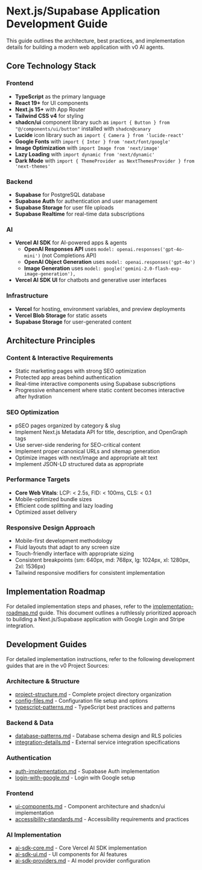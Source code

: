# Next.js/Supabase Application Development Guide

This guide outlines the architecture, best practices, and implementation details for building a modern web application with v0 AI agents.

## Core Technology Stack

### Frontend
- **TypeScript** as the primary language
- **React 19+** for UI components
- **Next.js 15+** with App Router
- **Tailwind CSS v4** for styling
- **shadcn/ui** component library such as `import { Button } from "@/components/ui/button"` installed with `shadcn@canary`
- **Lucide** icon library such as `import { Camera } from 'lucide-react'`
- **Google Fonts** with `import { Inter } from 'next/font/google'`
- **Image Optimization** with `import Image from 'next/image'`
- **Lazy Loading** with `import dynamic from 'next/dynamic'`
- **Dark Mode** with `import { ThemeProvider as NextThemesProvider } from 'next-themes'`

### Backend
- **Supabase** for PostgreSQL database
- **Supabase Auth** for authentication and user management
- **Supabase Storage** for user file uploads
- **Supabase Realtime** for real-time data subscriptions

### AI
- **Vercel AI SDK** for AI-powered apps & agents
  - **OpenAI Responses API** uses `model: openai.responses('gpt-4o-mini')` (not Completions API)
  - **OpenAI Object Generation** uses `model: openai.responses('gpt-4o')`
  - **Image Generation** uses `model: google('gemini-2.0-flash-exp-image-generation'),`
- **Vercel AI SDK UI** for chatbots and generative user interfaces

### Infrastructure
- **Vercel** for hosting, environment variables, and preview deployments
- **Vercel Blob Storage** for static assets
- **Supabase Storage** for user-generated content

## Architecture Principles

### Content & Interactive Requirements
- Static marketing pages with strong SEO optimization
- Protected app areas behind authentication
- Real-time interactive components using Supabase subscriptions
- Progressive enhancement where static content becomes interactive after hydration

### SEO Optimization
- pSEO pages organized by category & slug
- Implement Next.js Metadata API for title, description, and OpenGraph tags
- Use server-side rendering for SEO-critical content
- Implement proper canonical URLs and sitemap generation
- Optimize images with next/image and appropriate alt text
- Implement JSON-LD structured data as appropriate

### Performance Targets
- **Core Web Vitals**: LCP: < 2.5s, FID: < 100ms, CLS: < 0.1
- Mobile-optimized bundle sizes
- Efficient code splitting and lazy loading
- Optimized asset delivery

### Responsive Design Approach
- Mobile-first development methodology
- Fluid layouts that adapt to any screen size
- Touch-friendly interface with appropriate sizing
- Consistent breakpoints (sm: 640px, md: 768px, lg: 1024px, xl: 1280px, 2xl: 1536px)
- Tailwind responsive modifiers for consistent implementation

## Implementation Roadmap

For detailed implementation steps and phases, refer to the [implementation-roadmap.md](source/implementation-roadmap.md) guide. This document outlines a ruthlessly prioritized approach to building a Next.js/Supabase application with Google Login and Stripe integration.

## Development Guides

For detailed implementation instructions, refer to the following development guides that are in the v0 Project Sources:

### Architecture & Structure
- [project-structure.md](source/project-structure.md) - Complete project directory organization
- [config-files.md](source/config-files.md) - Configuration file setup and options
- [typescript-patterns.md](source/typescript-patterns.md) - TypeScript best practices and patterns

### Backend & Data
- [database-patterns.md](source/database-patterns.md) - Database schema design and RLS policies
- [integration-details.md](source/integration-details.md) - External service integration specifications

### Authentication
- [auth-implementation.md](source/auth-implementation.md) - Supabase Auth implementation
- [login-with-google.md](source/login-with-google.md) - Login with Google setup

### Frontend
- [ui-components.md](source/ui-components.md) - Component architecture and shadcn/ui implementation
- [accessibility-standards.md](source/accessibility-standards.md) - Accessibility requirements and practices

### AI Implementation
- [ai-sdk-core.md](source/ai-sdk-core.md) - Core Vercel AI SDK implementation
- [ai-sdk-ui.md](source/ai-sdk-ui.md) - UI components for AI features
- [ai-sdk-providers.md](source/ai-sdk-providers.md) - AI model provider configuration